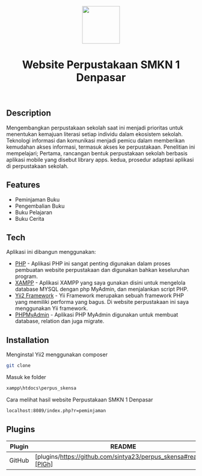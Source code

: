 <p align="center">
    <a href="https://github.com/yiisoft" target="_blank">
        <img src="https://avatars0.githubusercontent.com/u/993323" height="100px">
    </a>
    <h1 align="center">Website Perpustakaan SMKN 1 Denpasar</h1>
    <br>
</p>

## Description
Mengembangkan perpustakaan sekolah saat ini menjadi prioritas untuk menentukan kemajuan literasi setiap individu dalam ekosistem sekolah. Teknologi informasi dan komunikasi menjadi pemicu dalam memberikan kemudahan akses informasi, termasuk akses ke perpustakaan. Penelitian ini mempelajari; Pertama, rancangan bentuk perpustakaan sekolah berbasis aplikasi mobile yang disebut library apps. kedua, prosedur adaptasi aplikasi di perpustakaan sekolah.

## Features

- Peminjaman Buku
- Pengembalian Buku
- Buku Pelajaran
- Buku Cerita

## Tech
Aplikasi ini dibangun menggunakan:

- [PHP](https://www.php.net/) - Aplikasi PHP ini sangat penting digunakan dalam proses pembuatan website perpustakaan dan digunakan bahkan keseluruhan program.
- [XAMPP](https://www.apachefriends.org/index.html) - Aplikasi XAMPP yang saya gunakan disini untuk mengelola database MYSQL dengan php MyAdmin, dan menjalankan script PHP.
- [Yii2 Framework](https://www.yiiframework.com/) - Yii Framework merupakan sebuah framework PHP yang memiliki performa yang bagus. Di website perpustakaan ini saya menggunakan Yii framework.
- [PHPMyAdmin](https://www.phpmyadmin.net/) - Aplikasi PHP MyAdmin digunakan untuk membuat database, relation dan juga migrate.

## Installation

Menginstal Yii2 menggunakan composer

```sh
git clone 
```
Masuk ke folder

```sh
xampp\htdocs\perpus_skensa
```

Cara melihat hasil website Perpustakaan SMKN 1 Denpasar

```sh
localhost:8089/index.php?r=peminjaman
```

## Plugins

| Plugin | README |
| ------ | ------ |
| GitHub | [plugins/https://github.com/sintya23/perpus_skensa#readme][PlGh] |